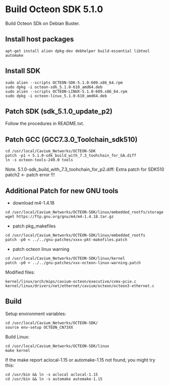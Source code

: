 # Build Octeon SDK 5.1.0

Build Octeon SDk on Debian Buster.

## Install host packages 

```shell
apt-get install alien dpkg-dev debhelper build-essential libtool automake
```

## Install SDK

```shell
sudo alien --scripts OCTEON-SDK-5.1.0-609.x86_64.rpm
sudo dpkg -i octeon-sdk_5.1.0-610_amd64.deb
sudo alien --scripts OCTEON-LINUX-5.1.0-609.x86_64.rpm
sudo dpkg -i octeon-linux_5.1.0-610_amd64.deb
```

## Patch SDK (sdk_5.1.0_update_p2)

Follow the procedures in README.txt.

## Patch GCC (GCC7.3.0_Toolchain_sdk510)

```shell
cd /usr/local/Cavium_Networks/OCTEON-SDK 
patch -p1 < 5.1.0-sdk_build_with_7.3_toohchain_for_GA.diff
ln -s octeon-tools-249.0 tools
```

Note. 5.1.0-sdk_build_with_7.3_toohchain_for_p2.diff: Extra patch for SDK510 patch2 ← patch error !!!

## Additional Patch for new GNU tools

* download m4-1.4.18

```shell
cd /usr/local/Cavium_Networks/OCTEON-SDK/linux/embedded_rootfs/storage
wget https://ftp.gnu.org/gnu/m4/m4-1.4.18.tar.gz
```

* patch pkg_makefiles

```shell
cd /usr/local/Cavium_Networks/OCTEON-SDK/linux/embedded_rootfs
patch -p0 < ../../gnu-patches/xxxx-pkt-makefiles.patch
```

* patch octeon linux warning

```shell
cd /usr/local/Cavium_Networks/OCTEON-SDK/linux/kernel
patch -p0 < ../../gnu-patches/xxx-octeon-linux-warning.patch
```

Modified files:

```shell
kernel/linux/arch/mips/cavium-octeon/executive/cvmx-pcie.c
kernel/linux/drivers/net/ethernet/cavium/octeon/octeon3-ethernet.c
```

## Build

Setup environment variables:

```shell
cd /usr/local/Cavium_Networks/OCTEON-SDK/  
source env-setup OCTEON_CN73XX
```

Build Linux:

```shell
cd /usr/local/Cavium_Networks/OCTEON-SDK/linux  
make kernel
```

If the make report aclocal-1.15 or automake-1.15 not found, you might try this:

```shell
cd /usr/bin && ln -s aclocal aclocal-1.15
cd /usr/bin && ln -s automake automake-1.15
```



